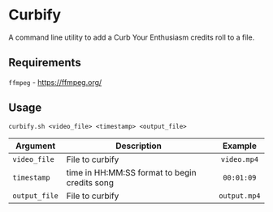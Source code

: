 # Curbify
A command line utility to add a Curb Your Enthusiasm credits roll to a file.

## Requirements
`ffmpeg` - https://ffmpeg.org/

## Usage
```
curbify.sh <video_file> <timestamp> <output_file>
```

|Argument|Description|Example|
|----|----|:--:|
|`video_file` |File to curbify|`video.mp4`|
|`timestamp`  |time in HH:MM:SS format to begin credits song |`00:01:09`|
|`output_file`|File to curbify|`output.mp4`|